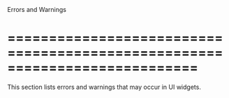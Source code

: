 <!--**
/*-------------------------------------------
    Auto-generated file. Do not modify.
-------------------------------------------

**-->
<!--d-->Errors and Warnings<!--/d-->
===========================================================================
===========================================================================

<!--shortDescription-->
This section lists errors and warnings that may occur in UI widgets.
<!--/shortDescription-->

<!--fullDescription-->

<!--/fullDescription-->